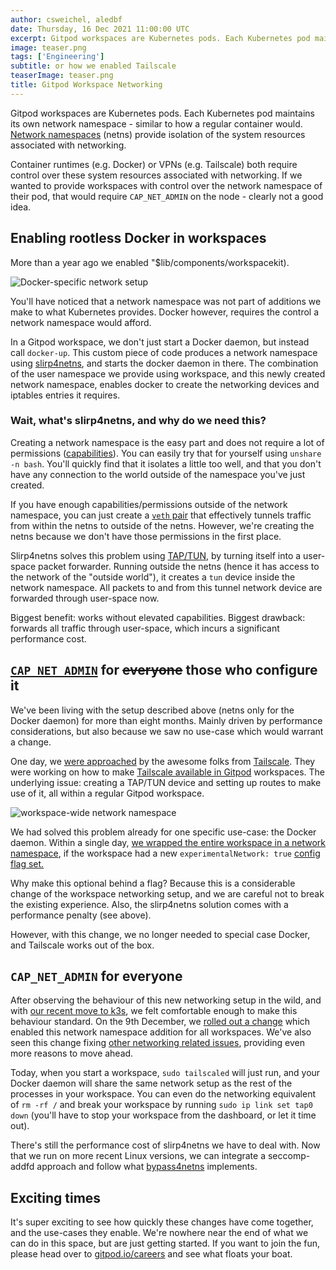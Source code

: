 ```yaml
---
author: csweichel, aledbf
date: Thursday, 16 Dec 2021 11:00:00 UTC
excerpt: Gitpod workspaces are Kubernetes pods. Each Kubernetes pod maintains its own network namespace - similar to how a regular container would. We use a combination of user and network namespaces to enable features you wouldn't find in a normal Kubernetes pod.
image: teaser.png
tags: ['Engineering']
subtitle: or how we enabled Tailscale
teaserImage: teaser.png
title: Gitpod Workspace Networking
---
```


Gitpod workspaces are Kubernetes pods. Each Kubernetes pod maintains its own network namespace - similar to how a regular container would. [Network namespaces](https://man7.org/linux/man-pages/man7/network_namespaces.7.html) (netns) provide isolation of the system resources associated with networking.

Container runtimes (e.g. Docker) or VPNs (e.g. Tailscale) both require control over these system resources associated with networking. If we wanted to provide workspaces with control over the network namespace of their pod, that would require `CAP_NET_ADMIN` on the node - clearly not a good idea.

## Enabling rootless Docker in workspaces

More than a year ago we enabled "$lib/components/workspacekit).

![Docker-specific network setup](/images/blog/workspace-networking/old-setup.png)

You'll have noticed that a network namespace was not part of additions we make to what Kubernetes provides. Docker however, requires the control a network namespace would afford.

In a Gitpod workspace, we don't just start a Docker daemon, but instead call `docker-up`. This custom piece of code produces a network namespace using [slirp4netns](https://github.com/rootless-containers/slirp4netns), and starts the docker daemon in there. The combination of the user namespace we provide using workspace, and this newly created network namespace, enables docker to create the networking devices and iptables entries it requires.

### Wait, what's slirp4netns, and why do we need this?

Creating a network namespace is the easy part and does not require a lot of permissions ([capabilities](https://linux.die.net/man/7/capabilities)). You can easily try that for yourself using `unshare -n bash`. You'll quickly find that it isolates a little too well, and that you don't have any connection to the world outside of the namespace you've just created.

If you have enough capabilities/permissions outside of the network namespace, you can just create a [`veth` pair](https://man7.org/linux/man-pages/man4/veth.4.html) that effectively tunnels traffic from within the netns to outside of the netns. However, we're creating the netns because we don't have those permissions in the first place.

Slirp4netns solves this problem using [TAP/TUN](https://www.kernel.org/doc/html/v5.12/networking/tuntap.html), by turning itself into a user-space packet forwarder. Running outside the netns (hence it has access to the network of the "outside world"), it creates a `tun` device inside the network namespace. All packets to and from this tunnel network device are forwarded through user-space now.

Biggest benefit: works without elevated capabilities. Biggest drawback: forwards all traffic through user-space, which incurs a significant performance cost.

## [`CAP_NET_ADMIN`](<https://man7.org/linux/man-pages/man7/capabilities.7.html#:~:text=using%20mknod(2).-,CAP_NET_ADMIN,-Perform%20various%20network>) for ~~everyone~~ those who configure it

We've been living with the setup described above (netns only for the Docker daemon) for more than eight months. Mainly driven by performance considerations, but also because we saw no use-case which would warrant a change.

One day, we [were approached](https://github.com/gitpod-io/gitpod/issues/3258#issuecomment-949576242) by the awesome folks from [Tailscale](https://tailscale.com/). They were working on how to make [Tailscale available in Gitpod](/blog/tailscale) workspaces. The underlying issue: creating a TAP/TUN device and setting up routes to make use of it, all within a regular Gitpod workspace.

![workspace-wide network namespace](/images/blog/workspace-networking/new-setup.png)

We had solved this problem already for one specific use-case: the Docker daemon. Within a single day, [we wrapped the entire workspace in a network namespace](https://github.com/gitpod-io/gitpod/pull/6409), if the workspace had a new `experimentalNetwork: true` [config flag set.](https://github.com/gitpod-io/demo-tailscale-with-gitpod/blob/1091c778c7e608d58e6e3cb1d494c73d5b255558/.gitpod.yml#L12)

Why make this optional behind a flag? Because this is a considerable change of the workspace networking setup, and we are careful not to break the existing experience. Also, the slirp4netns solution comes with a performance penalty (see above).

However, with this change, we no longer needed to special case Docker, and Tailscale works out of the box.

## `CAP_NET_ADMIN` for everyone

After observing the behaviour of this new networking setup in the wild, and with [our recent move to k3s](https://twitter.com/csweichel/status/1468239388115099669), we felt comfortable enough to make this behaviour standard. On the 9th December, we [rolled out a change](https://github.com/gitpod-io/gitpod/pull/7063#event-5739083230) which enabled this network namespace addition for all workspaces. We've also seen this change fixing [other networking related issues](https://github.com/gitpod-io/gitpod/issues/6446), providing even more reasons to move ahead.

Today, when you start a workspace, `sudo tailscaled` will just run, and your Docker daemon will share the same network setup as the rest of the processes in your workspace. You can even do the networking equivalent of `rm -rf /` and break your workspace by running `sudo ip link set tap0 down` (you'll have to stop your workspace from the dashboard, or let it time out).

There's still the performance cost of slirp4netns we have to deal with. Now that we run on more recent Linux versions, we can integrate a seccomp-addfd approach and follow what [bypass4netns](https://github.com/rootless-containers/bypass4netns) implements.

## Exciting times

It's super exciting to see how quickly these changes have come together, and the use-cases they enable. We're nowhere near the end of what we can do in this space, but are just getting started. If you want to join the fun, please head over to [gitpod.io/careers](http://gitpod.io/careers) and see what floats your boat.
